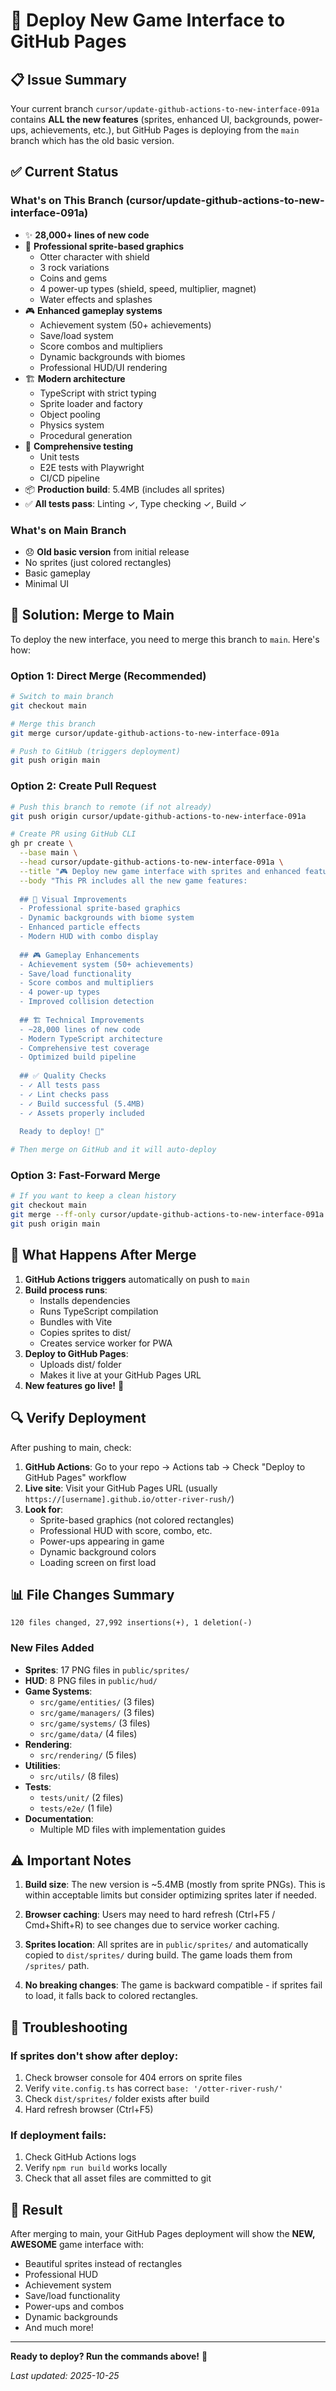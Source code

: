 # 🚀 Deploy New Game Interface to GitHub Pages

## 📋 Issue Summary

Your current branch `cursor/update-github-actions-to-new-interface-091a` contains **ALL the new features** (sprites, enhanced UI, backgrounds, power-ups, achievements, etc.), but GitHub Pages is deploying from the `main` branch which has the old basic version.

## ✅ Current Status

### What's on This Branch (cursor/update-github-actions-to-new-interface-091a)
- ✨ **28,000+ lines of new code**
- 🎨 **Professional sprite-based graphics**
  - Otter character with shield
  - 3 rock variations
  - Coins and gems
  - 4 power-up types (shield, speed, multiplier, magnet)
  - Water effects and splashes
- 🎮 **Enhanced gameplay systems**
  - Achievement system (50+ achievements)
  - Save/load system
  - Score combos and multipliers
  - Dynamic backgrounds with biomes
  - Professional HUD/UI rendering
- 🏗️ **Modern architecture**
  - TypeScript with strict typing
  - Sprite loader and factory
  - Object pooling
  - Physics system
  - Procedural generation
- 🧪 **Comprehensive testing**
  - Unit tests
  - E2E tests with Playwright
  - CI/CD pipeline
- 📦 **Production build**: 5.4MB (includes all sprites)
- ✅ **All tests pass**: Linting ✓, Type checking ✓, Build ✓

### What's on Main Branch
- 😞 **Old basic version** from initial release
- No sprites (just colored rectangles)
- Basic gameplay
- Minimal UI

## 🔧 Solution: Merge to Main

To deploy the new interface, you need to merge this branch to `main`. Here's how:

### Option 1: Direct Merge (Recommended)
```bash
# Switch to main branch
git checkout main

# Merge this branch
git merge cursor/update-github-actions-to-new-interface-091a

# Push to GitHub (triggers deployment)
git push origin main
```

### Option 2: Create Pull Request
```bash
# Push this branch to remote (if not already)
git push origin cursor/update-github-actions-to-new-interface-091a

# Create PR using GitHub CLI
gh pr create \
  --base main \
  --head cursor/update-github-actions-to-new-interface-091a \
  --title "🎮 Deploy new game interface with sprites and enhanced features" \
  --body "This PR includes all the new game features:
  
  ## 🎨 Visual Improvements
  - Professional sprite-based graphics
  - Dynamic backgrounds with biome system
  - Enhanced particle effects
  - Modern HUD with combo display
  
  ## 🎮 Gameplay Enhancements
  - Achievement system (50+ achievements)
  - Save/load functionality
  - Score combos and multipliers
  - 4 power-up types
  - Improved collision detection
  
  ## 🏗️ Technical Improvements
  - ~28,000 lines of new code
  - Modern TypeScript architecture
  - Comprehensive test coverage
  - Optimized build pipeline
  
  ## ✅ Quality Checks
  - ✓ All tests pass
  - ✓ Lint checks pass
  - ✓ Build successful (5.4MB)
  - ✓ Assets properly included
  
  Ready to deploy! 🚀"

# Then merge on GitHub and it will auto-deploy
```

### Option 3: Fast-Forward Merge
```bash
# If you want to keep a clean history
git checkout main
git merge --ff-only cursor/update-github-actions-to-new-interface-091a
git push origin main
```

## 🎯 What Happens After Merge

1. **GitHub Actions triggers** automatically on push to `main`
2. **Build process runs**:
   - Installs dependencies
   - Runs TypeScript compilation
   - Bundles with Vite
   - Copies sprites to dist/
   - Creates service worker for PWA
3. **Deploy to GitHub Pages**:
   - Uploads dist/ folder
   - Makes it live at your GitHub Pages URL
4. **New features go live!** 🎉

## 🔍 Verify Deployment

After pushing to main, check:

1. **GitHub Actions**: Go to your repo → Actions tab → Check "Deploy to GitHub Pages" workflow
2. **Live site**: Visit your GitHub Pages URL (usually `https://[username].github.io/otter-river-rush/`)
3. **Look for**:
   - Sprite-based graphics (not colored rectangles)
   - Professional HUD with score, combo, etc.
   - Power-ups appearing in game
   - Dynamic background colors
   - Loading screen on first load

## 📊 File Changes Summary

```
120 files changed, 27,992 insertions(+), 1 deletion(-)
```

### New Files Added
- **Sprites**: 17 PNG files in `public/sprites/`
- **HUD**: 8 PNG files in `public/hud/`
- **Game Systems**: 
  - `src/game/entities/` (3 files)
  - `src/game/managers/` (3 files)
  - `src/game/systems/` (3 files)
  - `src/game/data/` (4 files)
- **Rendering**: 
  - `src/rendering/` (5 files)
- **Utilities**: 
  - `src/utils/` (8 files)
- **Tests**: 
  - `tests/unit/` (2 files)
  - `tests/e2e/` (1 file)
- **Documentation**: 
  - Multiple MD files with implementation guides

## ⚠️ Important Notes

1. **Build size**: The new version is ~5.4MB (mostly from sprite PNGs). This is within acceptable limits but consider optimizing sprites later if needed.

2. **Browser caching**: Users may need to hard refresh (Ctrl+F5 / Cmd+Shift+R) to see changes due to service worker caching.

3. **Sprites location**: All sprites are in `public/sprites/` and automatically copied to `dist/sprites/` during build. The game loads them from `/sprites/` path.

4. **No breaking changes**: The game is backward compatible - if sprites fail to load, it falls back to colored rectangles.

## 🐛 Troubleshooting

### If sprites don't show after deploy:
1. Check browser console for 404 errors on sprite files
2. Verify `vite.config.ts` has correct `base: '/otter-river-rush/'`
3. Check `dist/sprites/` folder exists after build
4. Hard refresh browser (Ctrl+F5)

### If deployment fails:
1. Check GitHub Actions logs
2. Verify `npm run build` works locally
3. Check that all asset files are committed to git

## 🎉 Result

After merging to main, your GitHub Pages deployment will show the **NEW, AWESOME** game interface with:
- Beautiful sprites instead of rectangles
- Professional HUD
- Achievement system
- Save/load functionality
- Power-ups and combos
- Dynamic backgrounds
- And much more!

---

**Ready to deploy? Run the commands above!** 🚀

*Last updated: 2025-10-25*
